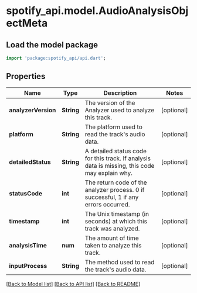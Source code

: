 # spotify_api.model.AudioAnalysisObjectMeta

## Load the model package
```dart
import 'package:spotify_api/api.dart';
```

## Properties
Name | Type | Description | Notes
------------ | ------------- | ------------- | -------------
**analyzerVersion** | **String** | The version of the Analyzer used to analyze this track. | [optional] 
**platform** | **String** | The platform used to read the track's audio data. | [optional] 
**detailedStatus** | **String** | A detailed status code for this track. If analysis data is missing, this code may explain why. | [optional] 
**statusCode** | **int** | The return code of the analyzer process. 0 if successful, 1 if any errors occurred. | [optional] 
**timestamp** | **int** | The Unix timestamp (in seconds) at which this track was analyzed. | [optional] 
**analysisTime** | **num** | The amount of time taken to analyze this track. | [optional] 
**inputProcess** | **String** | The method used to read the track's audio data. | [optional] 

[[Back to Model list]](../README.md#documentation-for-models) [[Back to API list]](../README.md#documentation-for-api-endpoints) [[Back to README]](../README.md)


